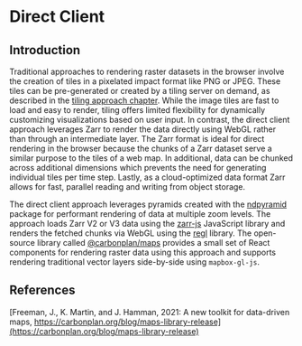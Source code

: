# Direct Client

## Introduction

Traditional approaches to rendering raster datasets in the browser involve the creation of tiles in a pixelated impact format like PNG or JPEG. These tiles can be pre-generated or created by a tiling server on demand, as described in the [tiling approach chapter](tiling.md). While the image tiles are fast to load and easy to render, tiling offers limited flexibility for dynamically customizing visualizations based on user input. In contrast, the direct client approach leverages Zarr to render the data directly using WebGL rather than through an intermediate layer. The Zarr format is ideal for direct rendering in the browser because the chunks of a Zarr dataset serve a similar purpose to the tiles of a web map. In additional, data can be chunked across additional dimensions which prevents the need for generating individual tiles per time step. Lastly, as a cloud-optimized data format Zarr allows for fast, parallel reading and writing from object storage.

The direct client approach leverages pyramids created with the [ndpyramid](https://github.com/carbonplan/ndpyramid) package for performant rendering of data at multiple zoom levels. The approach loads Zarr V2 or V3 data using the [zarr-js](https://github.com/freeman-lab/zarr-js) JavaScript library and renders the fetched chunks via WebGL using the [regl](https://github.com/regl-project/regl) library. The open-source library called [@carbonplan/maps](https://github.com/carbonplan/maps) provides a small set of React components for rendering raster data using this approach and supports rendering traditional vector layers side-by-side using `mapbox-gl-js`. 

## References

[Freeman, J., K. Martin, and J. Hamman, 2021: A new toolkit for data-driven maps, https://carbonplan.org/blog/maps-library-release](https://carbonplan.org/blog/maps-library-release)
